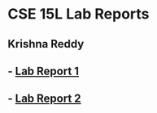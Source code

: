 # **CSE 15L Lab Reports**

## Krishna Reddy

## - [Lab Report 1](lab-report-1-week-2.md)
## - [Lab Report 2](lab-report-2-week-4.md)